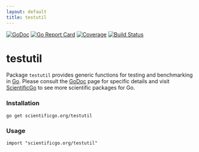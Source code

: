 ```yaml
---
layout: default
title: testutil
---
```


[![GoDoc](https://godoc.org/scientificgo.org/testutil?status.svg)](https://godoc.org/scientificgo.org/testutil)
[![Go Report Card](https://goreportcard.com/badge/github.com/scientificgo/testutil)](https://goreportcard.com/report/github.com/scientificgo/testutil)
[![Coverage](https://codecov.io/gh/scientificgo/testutil/branch/master/graph/badge.svg)](https://codecov.io/gh/scientificgo/testutil)
[![Build Status](https://travis-ci.org/scientificgo/testutil.svg?branch=master)](https://travis-ci.org/scientificgo/testutil)

# testutil

Package `testutil` provides generic functions for testing and benchmarking in [Go](https://golang.org). Please consult the [GoDoc](https://godoc.org/scientificgo.org/testutil) page for specific details and visit [ScientificGo](https://scientificgo.org) to see more scientific packages for Go.

### Installation

`go get scientificgo.org/testutil`

### Usage

`import "scientificgo.org/testutil"`

